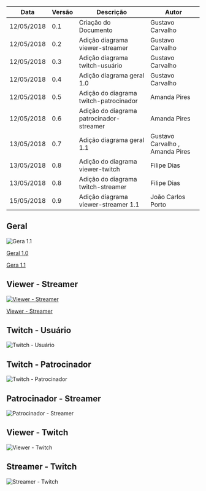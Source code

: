 |Data|Versão|Descrição|Autor|
|----|------|---------|-----|
|12/05/2018|0.1|Criação do Documento|Gustavo Carvalho|
|12/05/2018|0.2|Adição diagrama viewer-streamer|Gustavo Carvalho|
|12/05/2018|0.3|Adição diagrama twitch-usuário|Gustavo Carvalho|
|12/05/2018|0.4|Adição diagrama geral 1.0 |Gustavo Carvalho|
|12/05/2018|0.5|Adição do diagrama twitch-patrocinador |Amanda Pires|
|12/05/2018|0.6|Adição do diagrama patrocinador-streamer |Amanda Pires|
|13/05/2018|0.7|Adição diagrama geral 1.1 |Gustavo Carvalho , Amanda Pires|
|13/05/2018|0.8|Adição do diagrama viewer-twitch |Filipe Dias|
|13/05/2018|0.8|Adição do diagrama twitch-streamer |Filipe Dias|
|15/05/2018|0.9|Adição diagrama viewer-streamer 1.1 |João Carlos Porto|

## Geral

![Gera 1.1](./images/iStar/strategic-dependecy/geral-1-1.png)

[Geral 1.0](./images/iStar/strategic-dependecy/geral-1-0.png)

[Gera 1.1](./images/iStar/strategic-dependecy/geral-1-1.png)

## Viewer - Streamer

[![Viewer - Streamer](./images/iStar/strategic-dependecy/viewer-streamer1.1.png)](./images/iStar/strategic-dependecy/viewer-streamer1.1.png)

[Viewer - Streamer](./images/iStar/strategic-dependecy/viewer-streamer.png)


## Twitch - Usuário

![Twitch - Usuário](./images/iStar/strategic-dependecy/twitch-usuario.png)

## Twitch - Patrocinador

![Twitch - Patrocinador](./images/iStar/strategic-dependecy/twitch-patrocinador.png)


## Patrocinador - Streamer

![Patrocinador - Streamer](./images/iStar/strategic-dependecy/patrocinador-streamer.png)


## Viewer - Twitch

![Viewer - Twitch](./images/iStar/strategic-dependecy/viewer-twitch.png)


## Streamer - Twitch

![Streamer - Twitch](./images/iStar/strategic-dependecy/twitch-streamer.png)

